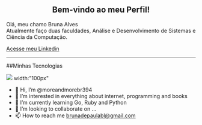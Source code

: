 <center><h2> Bem-vindo ao meu Perfil! </h2></center>

Olá, meu chamo Bruna Alves<br> 
Atualmente faço duas faculdades, Análise e Desenvolvimento de Sistemas e Ciência da Computação.

[Acesse meu Linkedin](https://www.linkedin.com/in/bruna-alves-de-paula-25b198210/)

---------
##Minhas Tecnologias

<img src="https://cdn.jsdelivr.net/gh/devicons/devicon@latest/icons/python/python-original-wordmark.svg" /> width:"100px"

          




- 👋 Hi, I’m @moreandmorebr394
- 👀 I’m interested in everything about internet, programming and books
- 🌱 I’m currently learning Go, Ruby and Python
- 💞️ I’m looking to collaborate on ...
- 📫 How to reach me brunadepaulabl@gmail.com

<!---
moreandmorebr394/moreandmorebr394 is a ✨ special ✨ repository because its `README.md` (this file) appears on your GitHub profile.
You can click the Preview link to take a look at your changes.
--->
